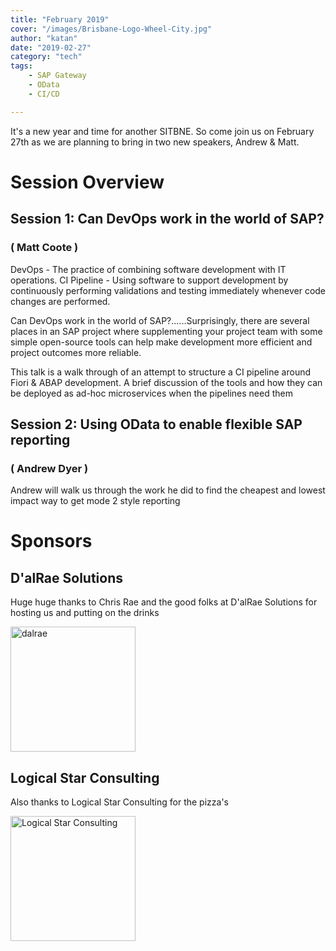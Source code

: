 ```yaml
---
title: "February 2019"
cover: "/images/Brisbane-Logo-Wheel-City.jpg"
author: "katan"
date: "2019-02-27"
category: "tech"
tags:
    - SAP Gateway
    - OData
    - CI/CD 

---
```


It's a new year and time for another SITBNE.  So come join us on February 27th as we are planning to bring in two new speakers, Andrew & Matt. 

# Session Overview

## Session 1: Can DevOps work in the world of SAP? 
### ( Matt Coote )

DevOps - The practice of combining software development with IT operations.
CI Pipeline - Using software to support development by continuously performing validations and testing immediately whenever code changes are performed.

Can DevOps work in the world of SAP?......Surprisingly, there are several places in an SAP project where supplementing your project team with some simple open-source tools can help make development more efficient and project outcomes more reliable.

This talk is a walk through of an attempt to structure a CI pipeline around Fiori & ABAP development. A brief discussion of the tools and how they can be deployed as ad-hoc microservices when the pipelines need them

## Session 2: Using OData to enable flexible SAP reporting
### ( Andrew Dyer )
Andrew will walk us through the work he did to find the cheapest and lowest impact way to get mode 2 style reporting 

# Sponsors

## D'alRae Solutions
Huge huge thanks to Chris Rae and the good folks at D'alRae Solutions for hosting us and putting on the drinks 

<img src="/images/sponsor logos/dalrae logo.png" alt="dalrae" width="200"/>

## Logical Star Consulting
Also thanks to Logical Star Consulting for the pizza's

<img src="/images/sponsor logos/Logical Star Consulting Logo.png" alt="Logical Star Consulting" width="200"/>
